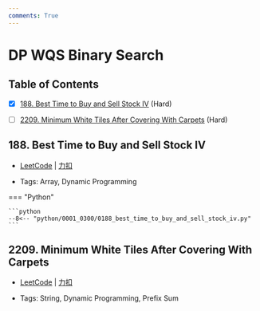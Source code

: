 ```yaml
---
comments: True
---
```


# DP WQS Binary Search

## Table of Contents

- [x] [188. Best Time to Buy and Sell Stock IV](#188-best-time-to-buy-and-sell-stock-iv) (Hard)
- [ ] [2209. Minimum White Tiles After Covering With Carpets](#2209-minimum-white-tiles-after-covering-with-carpets) (Hard)


## 188. Best Time to Buy and Sell Stock IV

-    [LeetCode](https://leetcode.com/problems/best-time-to-buy-and-sell-stock-iv/) | [力扣](https://leetcode.cn/problems/best-time-to-buy-and-sell-stock-iv/)

-   Tags: Array, Dynamic Programming

=== "Python"

    ```python
    --8<-- "python/0001_0300/0188_best_time_to_buy_and_sell_stock_iv.py"
    ```



## 2209. Minimum White Tiles After Covering With Carpets

-    [LeetCode](https://leetcode.com/problems/minimum-white-tiles-after-covering-with-carpets/) | [力扣](https://leetcode.cn/problems/minimum-white-tiles-after-covering-with-carpets/)

-   Tags: String, Dynamic Programming, Prefix Sum



